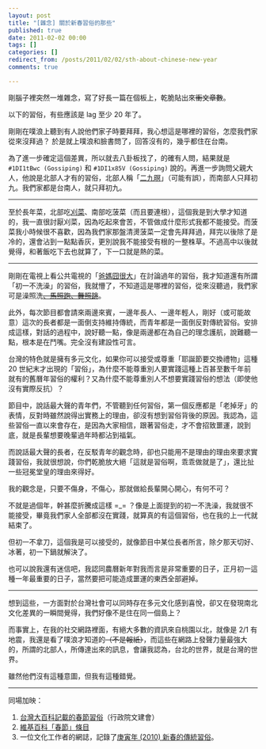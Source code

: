 ```yaml
---
layout: post
title: "[雜念] 關於新春習俗的那些"
published: true
date: 2011-02-02 00:00
tags: []
categories: []
redirect_from: /posts/2011/02/02/sth-about-chinese-new-year
comments: true

---
```


剛腦子裡突然一堆雜念，寫了好長一篇在個板上，乾脆貼出來<del>衝文章數</del>。

以下的習俗，有些應該是 lag 至少 20 年了。

剛剛在噗浪上聽到有人說他們家子時要拜拜，我心想這是哪裡的習俗，怎麼我們家從來沒拜過？ 於是就上噗浪和臉書問了，回答沒有的，幾乎都住在台南。

為了進一步確定這個差異，所以就去八卦板找了，的確有人問，結果就是 <code>#1DI1tBwc (Gossiping)</code> 和 <code>#1DI1x85V (Gossiping)</code> 說的。再進一步詢問父親大人，他說是北部人才有的習俗，北部人稱「<a href="http://www.wretch.cc/blog/TOMBNKOW/21549022" target="_blank">二九暝</a>」（可能有誤），而南部人只拜初九。我們家都是台南人，就只拜初九。

---

至於長年菜，北部吃<a href="http://taiwanpedia.culture.tw/web/content?ID=11649">刈菜</a>、南部吃菠菜（而且要連根），這個我是到大學才知道的，我一直很討厭刈菜，因為吃起來會苦，不管做成什麼形式我都不能接受。而菠菜我小時候很不喜歡，因為我們家那盤清燙菠菜一定會先拜拜過，拜完以後除了是冷的，還會沾到一點點香灰，更別說我不能接受有根的一整株草。不過高中以後就覺得，和著飯吃下去也就算了，下一口就是熱的菜。

---

<!--more-->

剛剛在電視上看公共電視的「<a href="http://www.pts.org.tw/m_f/index.htm" target="_blank">爸媽囧很大</a>」在討論過年的習俗，我才知道還有所謂「初一不洗澡」的習俗，我就懵了，不知道這是哪裡的習俗，從來沒聽過，我們家可是澡照洗<del><a href="http://uncyclopedia.tw/wiki/%E9%A6%AC%E7%85%A7%E8%B7%91%E3%80%81%E8%88%9E%E7%85%A7%E8%B7%B3%E3%80%81%E7%94%B7%E4%BA%BA%E7%85%A7%E6%A8%A3%E6%B3%A1" target="_blank">、馬照跑、舞照跳</a></del>。

此外，每次節目都會請來兩邊來賓，一邊年長人、一邊年輕人，剛好（或可能故意）這次的長者都是一面倒支持維持傳統，而青年都是一面倒反對傳統習俗。安排成這樣，對話的過程中，說好聽一點，像是兩邊都在為自己的理念護航，說難聽一點，根本是在鬥嘴。完全沒有建設性可言。

台灣的特色就是擁有多元文化，如果你可以接受或尊重「耶誕節要交換禮物」這種 20 世紀末才出現的「習俗」，為什麼不能尊重別人要實踐這種上百甚至數千年前就有的舊曆年習俗的權利？又為什麼不能尊重別人不想要實踐習俗的想法（即使他沒有實際反抗）？

節目中，說話最大聲的青年們，不管聽到任何習俗，第一個反應都是「老掉牙」的表情，反對時雖然說得出實務上的理由，卻沒有想到習俗背後的原因。我認為，這些習俗一直以來會存在，是因為大家相信，跟著習俗走，才不會招致噩運，說到底，就是長輩想要晚輩過年時都沾到福氣。

而說話最大聲的長者，在反駁青年的觀念時，卻也只能用不是理由的理由來要求實踐習俗，我就很想說，你們乾脆放大絕「這就是習俗啊，乖乖做就是了」，還比扯一些冠冕堂皇的理由來得好。

我的觀念是，只要不傷身，不傷心，那就做給長輩開心開心，有何不可？

不就是過個年，幹甚麼折騰成這樣 =_= ？像是上面提到的初一不洗澡，我就很不能接受，畢竟我們家人全部都沒在實踐，就算真的有這個習俗，也在我的上一代就結束了。

但初一不拿刀，這個我是可以接受的，就像節目中某位長者所言，除夕那天切好、冰著，初一下鍋就解決了。

也可以說我還有迷信吧，我認同農曆新年對我而言是非常重要的日子，正月初一這種一年最重要的日子，當然要把可能造成噩運的東西全部避掉。

---

想到這些，一方面對於台灣社會可以同時存在多元文化感到喜悅，卻又在發現南北文化差異的一瞬間覺得，我們好像不是住在同一個島上？

而事實上，在我的社交網路裡面，有絕大多數的資訊來自桃園以北，就像是 2/1 有地震，我還是看了噗浪才知道的<del>（不是報紙）</del>，而這些在網路上發聲力量最強大的，所謂的北部人，所傳達出來的訊息，會讓我認為，台北的世界，就是台灣的世界。

雖然他們沒有這種意圖，但我有這種錯覺。

---

同場加映：
<ol>
	<li><a href="http://taiwanpedia.culture.tw/web/category?subcategory=422&amp;category=65" target="_blank">台灣大百科記載的春節習俗</a>（行政院文建會）</li>
	<li><a href="http://zh.wikipedia.org/zh-tw/%E6%98%A5%E8%8A%82" target="_blank">維基百科「春節」條目</a></li>
	<li>一位文化工作者的網誌，記錄了<a href="http://www.wretch.cc/blog/TOMBNKOW&amp;category_id=13184379" target="_blank">庚寅年 (2010) 新春的傳統習俗</a>。</li>
</ol>
